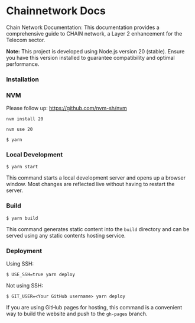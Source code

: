# Chainnetwork Docs
Chain Network Documentation: This documentation provides a comprehensive guide to CHAIN network, a Layer 2 enhancement for the Telecom sector.

**Note:** This project is developed using Node.js version 20 (stable). Ensure you have this version installed to guarantee compatibility and optimal performance.

### Installation

### NVM 

Please follow up: https://github.com/nvm-sh/nvm

```
nvm install 20
```
```
nvm use 20
```


```
$ yarn
```

### Local Development

```
$ yarn start
```

This command starts a local development server and opens up a browser window. Most changes are reflected live without having to restart the server.

### Build

```
$ yarn build
```

This command generates static content into the `build` directory and can be served using any static contents hosting service.

### Deployment

Using SSH:

```
$ USE_SSH=true yarn deploy
```

Not using SSH:

```
$ GIT_USER=<Your GitHub username> yarn deploy
```

If you are using GitHub pages for hosting, this command is a convenient way to build the website and push to the `gh-pages` branch.

